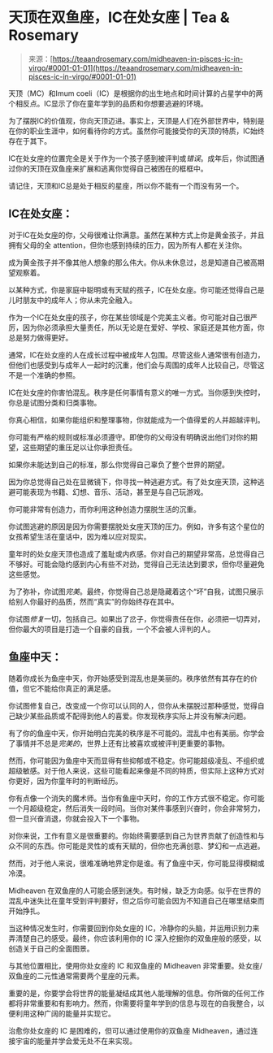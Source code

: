 <!--yml

category: 未分类

date: 2024-06-12 18:22:18

-->

# 天顶在双鱼座，IC在处女座 | Tea & Rosemary

> 来源：[https://teaandrosemary.com/midheaven-in-pisces-ic-in-virgo/#0001-01-01](https://teaandrosemary.com/midheaven-in-pisces-ic-in-virgo/#0001-01-01)

天顶（MC）和Imum coeli（IC）是根据你的出生地点和时间计算的占星学中的两个相反点。IC显示了你在童年学到的品质和你想要逃避的环境。

为了摆脱IC的价值观，你向天顶迈进。事实上，天顶是人们在外部世界中，特别是在你的职业生涯中，如何看待你的方式。虽然你可能接受你的天顶的特质，IC始终存在于其下。

IC在处女座的位置完全是关于作为一个孩子感到被评判或*错误*。成年后，你试图通过你的天顶在双鱼座来扩展和逃离你觉得自己被困在的框框中。

请记住，天顶和IC总是处于相反的星座，所以你不能有一个而没有另一个。

## IC在处女座：

对于IC在处女座的你，父母很难让你满意。虽然在某种方式上你是黄金孩子，并且拥有父母的全 attention，但你也感到持续的压力，因为所有人都在关注你。

成为黄金孩子并不像其他人想象的那么伟大。你从未休息过，总是知道自己被高期望观察着。

以某种方式，你是家庭中聪明或有天赋的孩子，IC在处女座。你可能还觉得自己是儿时朋友中的成年人；你从未完全融入。

作为一个IC在处女座的孩子，你在某些领域是个完美主义者。你可能对自己很严厉，因为你必须承担大量责任，所以无论是在爱好、学校、家庭还是其他方面，你总是努力做得更好。

通常，IC在处女座的人在成长过程中被成年人包围。尽管这些人通常很有创造力，但他们也感受到与成年人一起时的沉重，他们会与周围的成年人比较自己，尽管这不是一个准确的参照。

IC在处女座的你害怕混乱。秩序是任何事情有意义的唯一方式。当你感到失控时，你总是试图分类和归类事物。

你真心相信，如果你能组织和整理事物，你就能成为一个值得爱的人并超越评判。

你可能有严格的规则或标准必须遵守。即使你的父母没有明确说出他们对你的期望，这些期望的重压足以让你承担责任。

如果你未能达到自己的标准，那么你觉得自己辜负了整个世界的期望。

因为你总觉得自己处在显微镜下，你寻找一种逃避方式。有了处女座天顶，这种逃避可能表现为书籍、幻想、音乐、活动，甚至是与自己玩游戏。

你可能非常有创造力，而你利用这种创造力摆脱生活的沉重。

你试图逃避的原因是因为你需要摆脱处女座天顶的压力。例如，许多有这个星位的女孩希望生活在童话中，因为难以应对现实。

童年时的处女座天顶也造成了羞耻或内疚感。你对自己的期望非常高，总觉得自己不够好。可能会隐约感到内心有些不对劲，觉得自己无法达到要求，但你尽量避免这些感觉。

为了弥补，你试图*完美*。最终，你觉得自己总是隐藏着这个“坏”自我，试图只展示给别人你最好的品质，然而“真实”的你始终存在其中。

你试图*修复*一切，包括自己。如果出了岔子，你觉得责任在你，必须把一切弄对，但你最大的项目是打造一个自豪的自我，一个不会被人评判的人。

## 鱼座中天：

随着你成长为鱼座中天，你开始感受到混乱也是美丽的。秩序依然有其存在的价值，但它不能给你真正的满足感。

你试图修复自己，改变成一个你可以认同的人，但你从未摆脱过那种感觉，觉得自己缺少某些品质或不配得到他人的喜爱。你发现秩序实际上并没有解决问题。

有了你的鱼座中天，你开始明白完美的秩序是不可能的。混乱中也有美丽。你学会了事情并不总是*完美的*，世界上还有比被喜欢或被评判更重要的事物。

然而，你可能因为鱼座中天而显得有些抑郁或不稳定。你可能超级凌乱、不组织或超级敏感。对于他人来说，这些可能看起来像是不同的特质，但实际上这种方式对你更好，因为你童年时的判断经历。

你有点像一个消失的魔术师。当你有鱼座中天时，你的工作方式很不稳定。你可能一个月超级稳定，然后消失一段时间。当你对某件事感到兴奋时，你会非常努力，但一旦兴奋消退，你就会投入下一个事物。

对你来说，工作有意义是很重要的。你始终需要感到自己为世界贡献了创造性和与众不同的东西。你可能是灵性的或有天赋的，但你也充满创意、梦幻和一点逃避。

然而，对于他人来说，很难准确地界定你是谁。有了鱼座中天，你可能显得模糊或冷漠。

Midheaven 在双鱼座的人可能会感到迷失。有时候，缺乏方向感。似乎在世界的混乱中迷失比在童年受到评判要好，但之后你可能会因为不知道自己在哪里结束而开始挣扎。

当这种情况发生时，你需要回到你处女座的 IC，冷静你的头脑，并运用识别力来弄清楚自己的感受。最终，你应该利用你的 IC 深入挖掘你的双鱼座般的感受，以创造关于自己的全面图景。

与其他位置相比，使用你处女座的 IC 和双鱼座的 Midheaven 非常重要。处女座/双鱼座的二元性通常需要两个星座的元素。

重要的是，你要学会将世界的能量凝结成其他人能理解的信息。你所做的任何工作都将非常重要和有影响力。然而，你需要将童年学到的信息与现在的自我整合，以便利用这种广阔的能量并实现它。

治愈你处女座的 IC 是困难的，但可以通过使用你的双鱼座 Midheaven，通过连接宇宙的能量并学会爱无处不在来实现。
